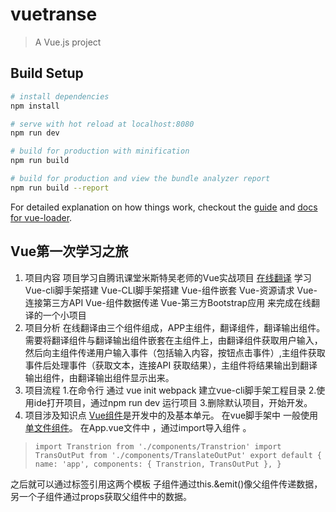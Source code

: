 # vuetranse

> A Vue.js project

## Build Setup

``` bash
# install dependencies
npm install

# serve with hot reload at localhost:8080
npm run dev

# build for production with minification
npm run build

# build for production and view the bundle analyzer report
npm run build --report
```

For detailed explanation on how things work, checkout the [guide](http://vuejs-templates.github.io/webpack/) and [docs for vue-loader](http://vuejs.github.io/vue-loader).
## Vue第一次学习之旅 ##

 1. 项目内容
    项目学习自腾讯课堂米斯特吴老师的Vue实战项目 [在线翻译][1]
    学习 Vue-cli脚手架搭建
    Vue-CLI脚手架搭建
    Vue-组件嵌套
    Vue-资源请求
    Vue-连接第三方API
    Vue-组件数据传递
    Vue-第三方Bootstrap应用
    来完成在线翻译的一个小项目
 2. 项目分析
在线翻译由三个组件组成，APP主组件，翻译组件，翻译输出组件。
需要将翻译组件与翻译输出组件嵌套在主组件上，由翻译组件获取用户输入，然后向主组件传递用户输入事件（包括输入内容，按钮点击事件）,主组件获取事件后处理事件（获取文本，连接API 获取结果），主组件将结果输出到翻译输出组件，由翻译输出组件显示出来。
 3. 项目流程
   1.在命令行 通过 vue init webpack <projectName>建立vue-cli脚手架工程目录
   2.使用ide打开项目，通过npm run dev 运行项目
   3.删除默认项目，开始开发。
 4. 项目涉及知识点
    [Vue组件][2]是开发中的及基本单元。
    在vue脚手架中 一般使用[单文件组件][3]。
    在App.vue文件中 ，通过import导入组件 。


> `import Transtrion from './components/Transtrion'
import TransOutPut from './components/TranslateOutPut'
export default {
 name: 'app',
 components: {
    Transtrion,
    TransOutPut
  },
  }`


  之后就可以通过标签引用这两个模板
  子组件通过this.&emit()像父组件传递数据，另一个子组件通过props获取父组件中的数据。







  [1]: https://ke.qq.com/course/227593#term_id=100268603
  [2]: https://cn.vuejs.org/v2/guide/components.html#%E4%BD%BF%E7%94%A8%E7%BB%84%E4%BB%B6
  [3]: https://cn.vuejs.org/v2/guide/single-file-components.html
